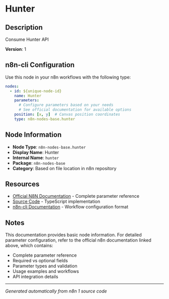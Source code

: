 # Hunter

## Description

Consume Hunter API

**Version**: 1

## n8n-cli Configuration

Use this node in your n8n workflows with the following type:

```yaml
nodes:
  - id: ${unique-node-id}
    name: Hunter
    parameters:
      # Configure parameters based on your needs
      # See official documentation for available options
    position: [x, y]  # Canvas position coordinates
    type: n8n-nodes-base.hunter
```

## Node Information

- **Node Type**: `n8n-nodes-base.hunter`
- **Display Name**: Hunter
- **Internal Name**: `hunter`
- **Package**: `n8n-nodes-base`
- **Category**: Based on file location in n8n repository

## Resources

- [Official N8N Documentation](https://docs.n8n.io/integrations/builtin/app-nodes/n8n-nodes-base.hunter/) - Complete parameter reference
- [Source Code](https://github.com/n8n-io/n8n/blob/master/packages/nodes-base/nodes/Hunter/Hunter.node.ts) - TypeScript implementation
- [n8n-cli Documentation](https://github.com/edenreich/n8n-cli) - Workflow configuration format

## Notes

This documentation provides basic node information. For detailed parameter configuration, 
refer to the official n8n documentation linked above, which contains:

- Complete parameter reference
- Required vs optional fields
- Parameter types and validation
- Usage examples and workflows
- API integration details

---
*Generated automatically from n8n 1 source code*
